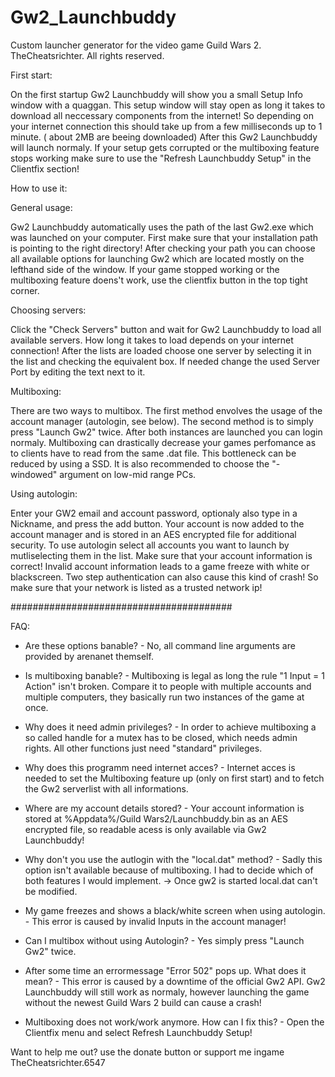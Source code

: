 # Gw2_Launchbuddy
Custom launcher generator for the video game Guild Wars 2.
TheCheatsrichter. All rights reserved.

First start:

On the first startup Gw2 Launchbuddy will show you a small Setup Info window with a quaggan. This setup window will stay open as long it takes to download all neccessary components from the internet!
So depending on your internet connection this should take up from a few milliseconds up to 1 minute. ( about 2MB are beeing downloaded)
After this Gw2 Launchbuddy will launch normaly. If your setup gets corrupted or the multiboxing feature stops working make sure to use the "Refresh Launchbuddy Setup" in the Clientfix section!


How to use it:

General usage:

Gw2 Launchbuddy automatically uses the path of the last Gw2.exe which was launched on your computer.  First make sure that your installation path is pointing to the right directory!
After checking your path you can choose all available options for launching Gw2 which are located mostly on the lefthand side of the window.
If your game stopped working or the multiboxing feature doens't work, use the clientfix button in the top tight corner.

Choosing servers:

Click the "Check Servers" button and wait for Gw2 Launchbuddy to load all available servers. How long it takes to load depends on your internet connection!
After the lists are loaded choose one server by selecting it in the list and checking the equivalent box. If needed change the used Server Port by editing the text next to it.

Multiboxing:

There are two ways to multibox. The first method envolves the usage of the account manager (autologin, see below). The second method is to simply press "Launch Gw2" twice. After both instances are launched you
can login normaly. Multiboxing can drastically decrease your games perfomance as to clients have to read from the same .dat file. This bottleneck can be reduced by using a SSD. It is also recommended to choose
the "-windowed" argument on low-mid range PCs.


Using autologin:

Enter your GW2 email and account password, optionaly also type in a Nickname, and press the add button. Your account is now added to the account manager and is stored in an
AES encrypted file for additional security. To use autologin select all accounts you want to launch by mutliselecting them in the list. Make sure that your account information is correct!
Invalid account information leads to a game freeze with white or blackscreen. Two step authentication can also cause this kind of crash! So make sure that your network is listed as a trusted network ip!


########################################

FAQ:

- Are these options banable? - No, all command line arguments are provided by arenanet themself. 

- Is multiboxing banable? - Multiboxing is legal as long the rule "1 Input = 1 Action" isn't broken. Compare it to people with multiple accounts and multiple computers, they basically run two instances of the game at once. 

- Why does it need admin privileges? - In order to achieve multiboxing a so called handle for a mutex has to be closed, which needs admin rights. All other functions just need "standard" privileges.

- Why does this programm need internet acces? - Internet acces is needed to set the Multiboxing feature up (only on first start) and to fetch the Gw2 serverlist with all informations.

- Where are my account details stored? - Your account information is stored at %Appdata%/Guild Wars2/Launchbuddy.bin as an AES encrypted file, so readable acess is only available via Gw2 Launchbuddy!

- Why don't you use the autlogin with the "local.dat" method? - Sadly this option isn't available because of multiboxing. I had to decide which of both features I would implement. -> Once gw2 is started local.dat can't be modified.

- My game freezes and shows a black/white screen when using autologin. - This error is caused by invalid Inputs in the account manager!

- Can I multibox without using Autologin? - Yes simply press "Launch Gw2" twice.

- After some time an errormessage "Error 502" pops up. What does it mean? - This error is caused by a downtime of the official Gw2 API. Gw2 Launchbuddy will still work as normaly, however launching the game without the newest Guild Wars 2 build can cause a crash! 

- Multiboxing does not work/work anymore. How can I fix this? - Open the Clientfix menu and select Refresh Launchbuddy Setup!


Want to help me out? use the donate button or support me ingame TheCheatsrichter.6547
